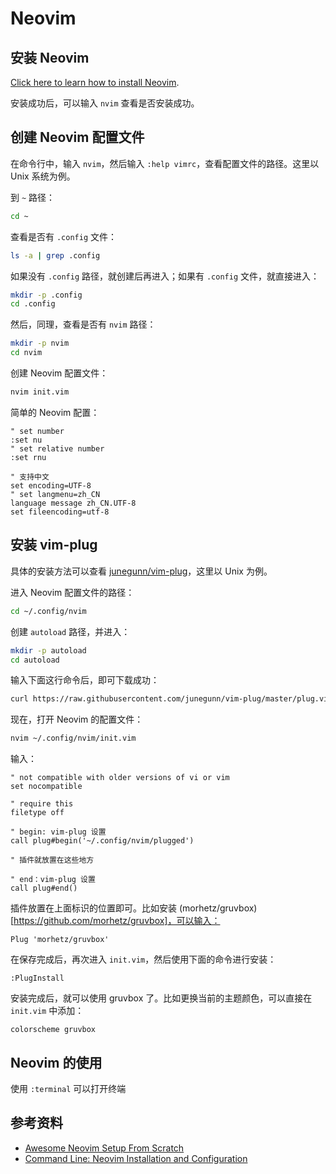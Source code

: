 # Neovim

## 安装 Neovim

[Click here to learn how to install Neovim](https://github.com/neovim/neovim/wiki/Installing-Neovim).

安装成功后，可以输入 `nvim` 查看是否安装成功。

## 创建 Neovim 配置文件

在命令行中，输入 `nvim`，然后输入 `:help vimrc`，查看配置文件的路径。这里以 Unix 系统为例。

到 `~` 路径：

```bash
cd ~
```

查看是否有 `.config` 文件：

```bash
ls -a | grep .config
```

如果没有 `.config` 路径，就创建后再进入；如果有 `.config` 文件，就直接进入：

```bash
mkdir -p .config
cd .config
```

然后，同理，查看是否有 `nvim` 路径：

```bash
mkdir -p nvim
cd nvim
```

创建 Neovim 配置文件：

```bash
nvim init.vim
```

简单的 Neovim 配置：

```
" set number
:set nu
" set relative number
:set rnu

" 支持中文
set encoding=UTF-8 
" set langmenu=zh_CN
language message zh_CN.UTF-8
set fileencoding=utf-8
```

## 安装 vim-plug

具体的安装方法可以查看 [junegunn/vim-plug](https://github.com/junegunn/vim-plug)，这里以 Unix 为例。

进入 Neovim 配置文件的路径：

```bash
cd ~/.config/nvim
```

创建 `autoload` 路径，并进入：

```bash
mkdir -p autoload
cd autoload
```

输入下面这行命令后，即可下载成功：

```bash
curl https://raw.githubusercontent.com/junegunn/vim-plug/master/plug.vim -o plug.vim
```

现在，打开 Neovim 的配置文件：

```bash
nvim ~/.config/nvim/init.vim
```

输入：

```
" not compatible with older versions of vi or vim
set nocompatible

" require this
filetype off

" begin: vim-plug 设置
call plug#begin('~/.config/nvim/plugged')

" 插件就放置在这些地方

" end：vim-plug 设置
call plug#end()
```

插件放置在上面标识的位置即可。比如安装 (morhetz/gruvbox)[https://github.com/morhetz/gruvbox]，可以输入：

```
Plug 'morhetz/gruvbox'
```

在保存完成后，再次进入 `init.vim`，然后使用下面的命令进行安装：

```
:PlugInstall
```

安装完成后，就可以使用 gruvbox 了。比如更换当前的主题颜色，可以直接在 `init.vim` 中添加：

```
colorscheme gruvbox
```

## Neovim 的使用

使用 `:terminal` 可以打开终端

## 参考资料

- [Awesome Neovim Setup From Scratch](https://www.youtube.com/watch?v=JWReY93Vl6g)
- [Command Line: Neovim Installation and Configuration](https://www.youtube.com/watch?v=ZEFXeRIFvN0)
